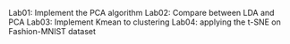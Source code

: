  Lab01: Implement the PCA algorithm
 Lab02: Compare between LDA and PCA
 Lab03: Implement Kmean to clustering
 Lab04:  applying the t-SNE on Fashion-MNIST dataset
